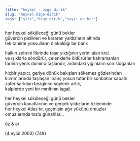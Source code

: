 ```yaml
---
title: "heykel - özge dirik"
slug: "heykel-özge-dirik"
tags: ["şiir","özge dirik","sayı: on bir"]
---
```


her heykel söküleceği günü bekler  
güvercin pislikleri ve kararan yaldızların altında  
tek tanıktır yoksulların ölekaldığı bir bank

halkın zehrini fikrinde taşır yıktığının yerini alan kral.  
ve ışıklarla söndürür, çelenklerle öldürürler kahramanları  
tarihin yenik domino taşlarıdır, ardındaki yığınların son sloganları

hiçbir yapıcı, geriye dönük bakışları sökemez gözlerinden  
kıvrımlarında taşlaşan inanç yosun tutar bir sonbahar sabahı  
zafer şarkıları bezgince söylenir artık,  
kalplerde yeni bir mırıltının işgali.

her heykel söküleceği günü bekler  
güvercin kanatlarının ve gerçek yıldızların özleminde  
her heykel Atlas'tır, geçmişin ağır yükünü omuzlar  
omuzlarında tozlu günahlar...

öz & ar

\[4 eylül 2003\] {748}

